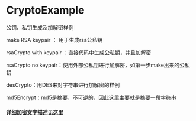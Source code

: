 # CryptoExample
公钥、私钥生成及加解密样例

make RSA keypair ： 用于生成rsa公私钥

rsaCrypto with keypair ：直接代码中生成公私钥，并且加解密

rsaCrypto no keypair：使用外部公私钥进行加解密，如第一步make出来的公私钥

desCrypto：用DES来对字符串进行加解密的样例

md5Encrypt：md5是摘要，不可逆的，因此这里主要就是摘要一段字符串

#### [详细加密文字描述见这里](https://github.com/timnity/SkillTree/blob/master/Crypto/Outline.md)